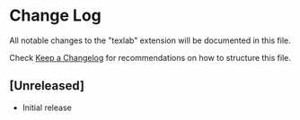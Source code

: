 # Change Log

All notable changes to the "texlab" extension will be documented in this file.

Check [Keep a Changelog](http://keepachangelog.com/) for recommendations on how to structure this file.

## [Unreleased]

- Initial release
